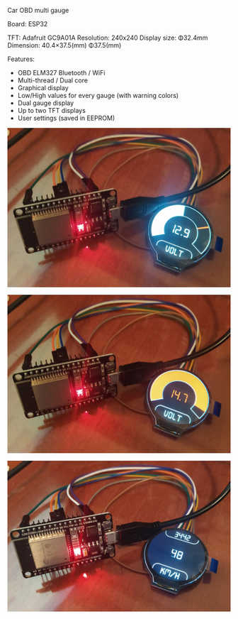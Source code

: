 Car OBD multi gauge

Board: ESP32

TFT: Adafruit GC9A01A 
Resolution: 240x240
Display size: Φ32.4mm
Dimension: 40.4×37.5(mm) Φ37.5(mm)

Features:
* OBD ELM327 Bluetooth / WiFi
* Multi-thread / Dual core
* Graphical display
* Low/High values for every gauge (with warning colors)
* Dual gauge display
* Up to two TFT displays
* User settings (saved in EEPROM)

![alt text](https://github.com/themelisx/ESP32CarODB/blob/main/photos/IMG_20231229_184141.jpg?raw=true)

![alt text](https://github.com/themelisx/ESP32CarODB/blob/main/photos/IMG_20231229_184143.jpg?raw=true)

![alt text](https://github.com/themelisx/ESP32CarODB/blob/main/photos/IMG_20231229_184202.jpg?raw=true)

